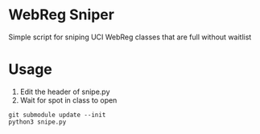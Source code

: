# WebReg Sniper

Simple script for sniping UCI WebReg classes that are full without waitlist

# Usage

1. Edit the header of snipe.py
2. Wait for spot in class to open

```
git submodule update --init
python3 snipe.py
```